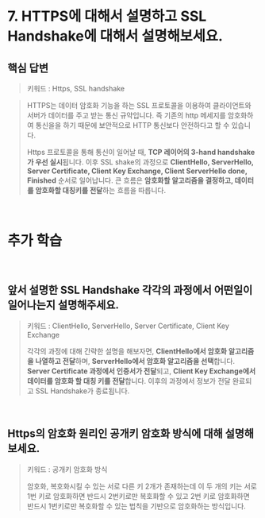 # 7. HTTPS에 대해서 설명하고 SSL Handshake에 대해서 설명해보세요.

## 핵심 답변

> 키워드 : Https, SSL handshake

> HTTPS는 데이터 암호화 기능을 하는 SSL 프로토콜을 이용하여 클라이언트와 서버가 데이터를 주고 받는 통신 규약입니다.
> 즉 기존의 http 메세지를 암호화하여 통신을을 하기 때문에 보안적으로 HTTP 통신보다 안전하다고 할 수 있습니다.
> 
> Https 프로토콜을 통해 통신이 일어날 때, **TCP 레이어의 3-hand handshake가 우선 실시**됩니다.
> 이후 SSL shake의 과정으로 **ClientHello, ServerHello, Server Certificate,
> Client Key Exchange, Client ServerHello done, Finished** 순서로 일어납니다.
> 큰 흐름은 **암호화할 알고리즘을 결정하고, 데이터를 암호화할 대칭키를 전달**하는 흐름을 따릅니다.
> 


<br/>

# 추가 학습

<br/>

## 앞서 설명한 SSL Handshake 각각의 과정에서 어떤일이 일어나는지 설명해주세요.

> 키워드 : ClientHello, ServerHello, Server Certificate, Client Key Exchange
> 
> 각각의 과정에 대해 간략한 설명을 해보자면, **ClientHello에서 암호화 알고리즘을 나열하고 전달**하며,
> **ServerHello에서 암호화 알고리즘을 선택**합니다. **Server Certificate 과정에서 인증서가 전달**되고,
> **Client Key Exchange에서 데이터를 암호화 할 대칭 키를 전달**합니다. 이후의 과정에서 정보가 전달 완료되고
> SSL Handshake가 종료됩니다.
> 

<br/>

## Https의 암호화 원리인 공개키 암호화 방식에 대해 설명해보세요.

> 키워드 : 공개키 암호화 방식
> 
> 암호화, 복호화시킬 수 있는 서로 다른 키 2개가 존재하는데 이 두 개의 키는 서로 1번 키로 암호화하면 반드시 2번키로만 복호화할 수 있고
> 2번 키로 암호화하면 반드시 1번키로만 복호화할 수 있는 법칙을 기반으로 암호화하는 방식입니다.